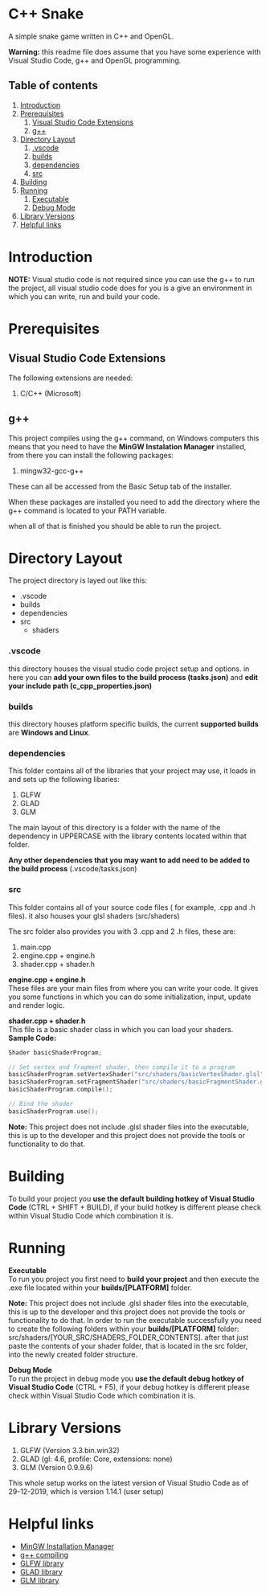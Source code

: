 # C++ Snake
A simple snake game written in C++ and OpenGL.

**Warning:** this readme file does assume that you have some experience with Visual Studio Code, g++ and OpenGL programming.

## Table of contents
1. [Introduction](#introduction)
2. [Prerequisites](#prerequisites)
    1. [Visual Studio Code Extensions](#visual-studio-code-extensions)
    2. [g++](#g++)
3. [Directory Layout](#directory-layout)
    1. [.vscode](#.vscode)
    2. [builds](#builds)
    3. [dependencies](#dependencies)
    4. [src](#src)
4. [Building](#building)
5. [Running](#running)
    1. [Executable](#executable)
    2. [Debug Mode](#mode)
6. [Library Versions](#library-versions)
7. [Helpful links](#helpful-links)

# Introduction
**NOTE:** Visual studio code is not required since you can use the g++ to run the project, all visual studio code does for you is a give an environment in which you can write, run and build your code.

# Prerequisites

## Visual Studio Code Extensions
The following extensions are needed:

1. C/C++ (Microsoft)

## g++
This project compiles using the g++ command, on Windows computers this means that you need to have the **MinGW Instalation Manager** installed, from there you can install the following packages:

1. mingw32-gcc-g++

These can all be accessed from the Basic Setup tab of the installer.

When these packages are installed you need to add the directory where the g++ command is located to your PATH variable.

when all of that is finished you should be able to run the project.

# Directory Layout
The project directory is layed out like this:

* .vscode
* builds
* dependencies
* src
    * shaders

### **.vscode**
this directory houses the visual studio code project setup and options. in here you can **add your own files to the build process (tasks.json)** and **edit your include path (c_cpp_properties.json)**

### **builds**
this directory houses platform specific builds, the current **supported builds** are **Windows and Linux**.

### **dependencies**
This folder contains all of the libraries that your project may use, it loads in and sets up the following libaries:

1. GLFW
2. GLAD
3. GLM

The main layout of this directory is a folder with the name of the dependency in UPPERCASE with the library contents located within that folder.

**Any other dependencies that you may want to add need to be added to the build process** (.vscode/tasks.json)

### **src**
This folder contains all of your source code files ( for example, .cpp and .h files). it also houses your glsl shaders (src/shaders)

The src folder also provides you with 3 .cpp and 2 .h files, these are:

1. main.cpp
2. engine.cpp + engine.h
3. shader.cpp + shader.h

**engine.cpp + engine.h**<br/>
These files are your main files from where you can write your code. It gives you some functions in which you can do some initialization, input, update and render logic.

**shader.cpp + shader.h**<br/>
This file is a basic shader class in which you can load your shaders.<br/>
**Sample Code:**
```cpp
Shader basicShaderProgram;

// Set vertex and fragment shader, then compile it to a program
basicShaderProgram.setVertexShader("src/shaders/basicVertexShader.glsl");
basicShaderProgram.setFragmentShader("src/shaders/basicFragmentShader.glsl");
basicShaderProgram.compile();

// Bind the shader
basicShaderProgram.use();
```
**Note:** This project does not include .glsl shader files into the executable, this is up to the developer and this project does not provide the tools or functionality to do that.

# Building
To build your project you **use the default building hotkey of Visual Studio Code** (CTRL + SHIFT + BUILD), if your build hotkey is different please check within Visual Studio Code which combination it is.

# Running

**Executable**<br/>
To run you project you first need to **build your project** and then execute the .exe file located within your **builds/[PLATFORM]** folder.

**Note:** This project does not include .glsl shader files into the executable, this is up to the developer and this project does not provide the tools or functionality to do that. In order to run the executable successfully you need to create the following folders within your **builds/[PLATFORM]** folder: src/shaders/[YOUR_SRC/SHADERS_FOLDER_CONTENTS]. after that just paste the contents of your shader folder, that is located in the src folder, into the newly created folder structure.

**Debug Mode**<br/>
To run the project in debug mode you **use the default debug hotkey of Visual Studio Code** (CTRL + F5), if your debug hotkey is different please check within Visual Studio Code which combination it is.

# Library Versions
1. GLFW (Version 3.3.bin.win32)
2. GLAD (gl: 4.6, profile: Core, extensions: none)
3. GLM (Version 0.9.9.6)

This whole setup works on the latest version of Visual Studio Code as of 29-12-2019, which is version 1.14.1 (user setup)

# Helpful links
* [MinGW Installation Manager](https://osdn.net/projects/mingw/releases/)
* [g++ compiling](https://www.cs.bu.edu/fac/gkollios/cs113/Usingg++.html)
* [GLFW library](https://osdn.net/projects/mingw/releases/)
* [GLAD library](https://glad.dav1d.de/)
* [GLM library](https://glm.g-truc.net/0.9.9/index.html)